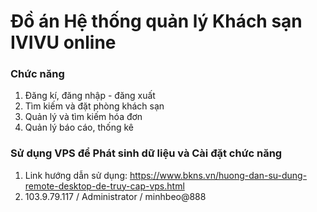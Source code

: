 # Đồ án Hệ thống quản lý Khách sạn IVIVU online

### Chức năng 

1. Đăng kí, đăng nhập - đăng xuất
2. Tìm kiếm và đặt phòng khách sạn
3. Quản lý và tìm kiếm hóa đơn
4. Quản lý báo cáo, thống kê

### Sử dụng VPS để Phát sinh dữ liệu và Cài đặt chức năng

1. Link hướng dẫn sử dụng: https://www.bkns.vn/huong-dan-su-dung-remote-desktop-de-truy-cap-vps.html
2. 103.9.79.117 / Administrator / minhbeo@888

